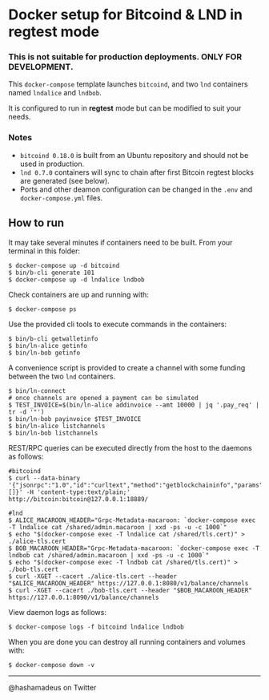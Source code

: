 # Docker setup for Bitcoind & LND in regtest mode

### This is not suitable for production deployments. ONLY FOR DEVELOPMENT.

This `docker-compose` template launches `bitcoind`, and two `lnd` containers named `lndalice` and `lndbob`.

It is configured to run in **regtest** mode but can be modified to suit your needs.

### Notes
 - `bitcoind 0.18.0` is built from an Ubuntu repository and should not be used in production.
 - `lnd 0.7.0` containers will sync to chain after first Bitcoin regtest blocks are generated (see below).
 - Ports and other deamon configuration can be changed in the `.env` and `docker-compose.yml` files.

## How to run
It may take several minutes if containers need to be built. From your terminal in this folder:

```
$ docker-compose up -d bitcoind
$ bin/b-cli generate 101
$ docker-compose up -d lndalice lndbob
```

Check containers are up and running with:
```
$ docker-compose ps
```

Use the provided cli tools to execute commands in the containers:
```
$ bin/b-cli getwalletinfo
$ bin/ln-alice getinfo
$ bin/ln-bob getinfo
```

A convenience script is provided to create a channel with some funding between the two `lnd` containers.
```
$ bin/ln-connect
# once channels are opened a payment can be simulated
$ TEST_INVOICE=$(bin/ln-alice addinvoice --amt 10000 | jq '.pay_req' | tr -d '"')
$ bin/ln-bob payinvoice $TEST_INVOICE
$ bin/ln-alice listchannels
$ bin/ln-bob listchannels
```

REST/RPC queries can be executed directly from the host to the daemons as follows:
```
#bitcoind
$ curl --data-binary '{"jsonrpc":"1.0","id":"curltext","method":"getblockchaininfo","params":[]}' -H 'content-type:text/plain;' http://bitcoin:bitcoin@127.0.0.1:18889/

#lnd
$ ALICE_MACAROON_HEADER="Grpc-Metadata-macaroon: `docker-compose exec -T lndalice cat /shared/admin.macaroon | xxd -ps -u -c 1000`"
$ echo "$(docker-compose exec -T lndalice cat /shared/tls.cert)" > ./alice-tls.cert
$ BOB_MACAROON_HEADER="Grpc-Metadata-macaroon: `docker-compose exec -T lndbob cat /shared/admin.macaroon | xxd -ps -u -c 1000`"
$ echo "$(docker-compose exec -T lndbob cat /shared/tls.cert)" > ./bob-tls.cert
$ curl -XGET --cacert ./alice-tls.cert --header "$ALICE_MACAROON_HEADER" https://127.0.0.1:8080/v1/balance/channels
$ curl -XGET --cacert ./bob-tls.cert --header "$BOB_MACAROON_HEADER" https://127.0.0.1:8090/v1/balance/channels
```

View daemon logs as follows:
```
$ docker-compose logs -f bitcoind lndalice lndbob
```

When you are done you can destroy all running containers and volumes with:
```
$ docker-compose down -v
```

---
@hashamadeus on Twitter
